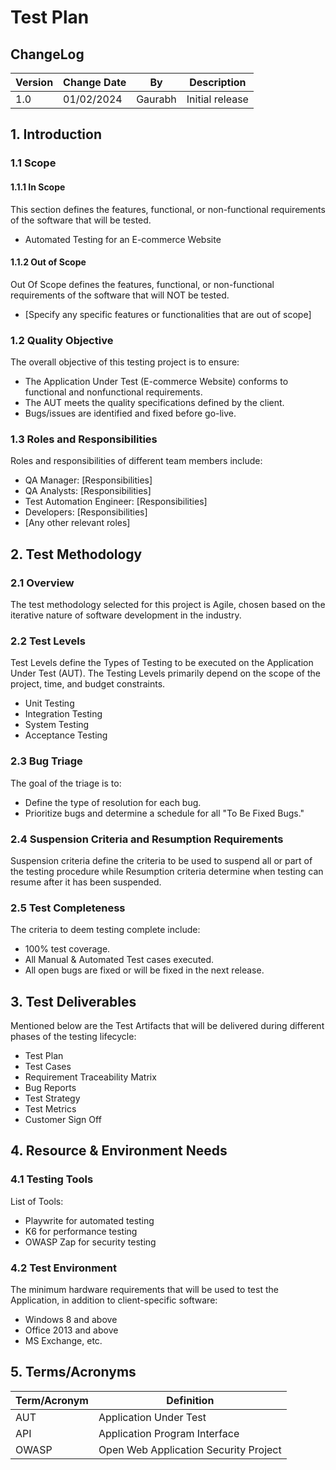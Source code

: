 # Test Plan

## ChangeLog

| Version | Change Date | By | Description |
| ------- | ----------- | -- | ----------- |
| 1.0     | 01/02/2024      | Gaurabh | Initial release |

## 1. Introduction

### 1.1 Scope

#### 1.1.1 In Scope

This section defines the features, functional, or non-functional requirements of the software that will be tested.

- Automated Testing for an E-commerce Website

#### 1.1.2 Out of Scope

Out Of Scope defines the features, functional, or non-functional requirements of the software that will NOT be tested.

- [Specify any specific features or functionalities that are out of scope]

### 1.2 Quality Objective

The overall objective of this testing project is to ensure:

- The Application Under Test (E-commerce Website) conforms to functional and nonfunctional requirements.
- The AUT meets the quality specifications defined by the client.
- Bugs/issues are identified and fixed before go-live.

### 1.3 Roles and Responsibilities

Roles and responsibilities of different team members include:

- QA Manager: [Responsibilities]
- QA Analysts: [Responsibilities]
- Test Automation Engineer: [Responsibilities]
- Developers: [Responsibilities]
- [Any other relevant roles]

## 2. Test Methodology

### 2.1 Overview

The test methodology selected for this project is Agile, chosen based on the iterative nature of software development in the industry.

### 2.2 Test Levels

Test Levels define the Types of Testing to be executed on the Application Under Test (AUT). The Testing Levels primarily depend on the scope of the project, time, and budget constraints.

- Unit Testing
- Integration Testing
- System Testing
- Acceptance Testing

### 2.3 Bug Triage

The goal of the triage is to:
- Define the type of resolution for each bug.
- Prioritize bugs and determine a schedule for all "To Be Fixed Bugs."

### 2.4 Suspension Criteria and Resumption Requirements

Suspension criteria define the criteria to be used to suspend all or part of the testing procedure while Resumption criteria determine when testing can resume after it has been suspended.

### 2.5 Test Completeness

The criteria to deem testing complete include:

- 100% test coverage.
- All Manual & Automated Test cases executed.
- All open bugs are fixed or will be fixed in the next release.

## 3. Test Deliverables

Mentioned below are the Test Artifacts that will be delivered during different phases of the testing lifecycle:

- Test Plan
- Test Cases
- Requirement Traceability Matrix
- Bug Reports
- Test Strategy
- Test Metrics
- Customer Sign Off

## 4. Resource & Environment Needs

### 4.1 Testing Tools

List of Tools:

- Playwrite for automated testing
- K6 for performance testing
- OWASP Zap for security testing

### 4.2 Test Environment

The minimum hardware requirements that will be used to test the Application, in addition to client-specific software:

- Windows 8 and above
- Office 2013 and above
- MS Exchange, etc.

## 5. Terms/Acronyms

| Term/Acronym | Definition                      |
| ------------ | ------------------------------- |
| AUT          | Application Under Test          |
| API          | Application Program Interface   |
| OWASP        | Open Web Application Security Project |
